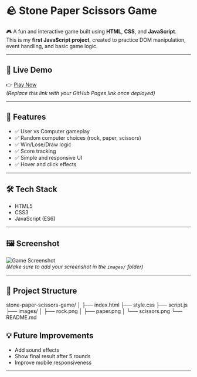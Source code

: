 # 🪨 Stone Paper Scissors Game

🎮 A fun and interactive game built using **HTML**, **CSS**, and **JavaScript**.  
This is my **first JavaScript project**, created to practice DOM manipulation, event handling, and basic game logic.

---

## 🔗 Live Demo

👉 [Play Now](https://yourusername.github.io/stone-paper-scissors-game)  
*(Replace this link with your GitHub Pages link once deployed)*

---

## 📌 Features

- ✅ User vs Computer gameplay
- ✅ Random computer choices (rock, paper, scissors)
- ✅ Win/Lose/Draw logic
- ✅ Score tracking
- ✅ Simple and responsive UI
- ✅ Hover and click effects

---

## 🛠️ Tech Stack

- HTML5
- CSS3
- JavaScript (ES6)

---

## 🖼️ Screenshot

![Game Screenshot](images/screenshot.png)  
*(Make sure to add your screenshot in the `images/` folder)*

---

## 📁 Project Structure

stone-paper-scissors-game/
│
├── index.html
├── style.css
├── script.js
├── images/
│ ├── rock.png
│ ├── paper.png
│ └── scissors.png
└── README.md

## 💡 Future Improvements

- Add sound effects
- Show final result after 5 rounds
- Improve mobile responsiveness

---
